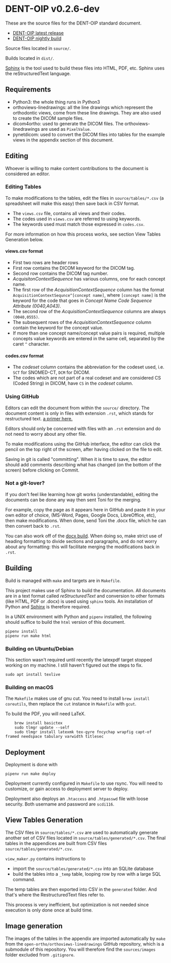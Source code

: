 # DENT-OIP v0.2.6-dev

These are the source files for the DENT-OIP standard document.

- [DENT-OIP latest release](http://open-ortho.org/dent-oip/release/index.html)
- [DENT-OIP nightly build](http://open-ortho.org/dent-oip/nightly/index.html)

Source files located in `source/`.

Builds located in `dist/`.

[Sphinx](https://www.sphinx-doc.org/) is the tool used to build these files into HTML, PDF, etc. Sphinx uses the reStructuredText language.


## Requirements

* Python3: the whole thing runs in Python3
* orthoviews-linedrawings: all the line drawings which represent the orthodontic views, come from these line drawings. They are also used to create the DICOM sample files.
* dicom4ortho: used to generate the DICOM files. The orthoviews-linedrawings are used as `PixelValue`.
* pynetdicom: used to convert the DICOM files into tables for the example views in the appendix section of this document.

## Editing

Whoever is willing to make content contributions to the document is considered
an editor.

### Editing Tables

To make modifications to the tables, edit the files in `source/tables/*.csv` (a spreadsheet will make this easy) then save back in CSV format.

- The `views.csv` file, contains all views and their codes.
- The codes used in `views.csv` are referred to using keywords.
- The keywords used must match those expressed in `codes.csv`.

For more information on how this process works, see section View Tables Generation below.

#### views.csv format

- First two rows are header rows
- First row contains the DICOM keyword for the DICOM tag.
- Second row contains the DICOM tag number.
- _AcquisitonContextSequence_ has various columns, one for each concept name.
- The first row of the _AcquisitionContextSequence_ column has the format `AcquisitionContextSequnce^[concept name]`, where `[concept name]` is the keyword for the code that goes in _Concept Name Code Sequence Attribute (0040,A043)_.
- The second row of the _AcquisitionContextSequence_ columns are always `(0040,0555)`.
- The subsequent rows of the _AcquisitionContextSequence_ column contain the keyword for the concept value.
- If more than one concept name/concept value pairs is required, multiple concepts value keywords are entered in the same cell, separated by the caret `^` character.

#### codes.csv format

- The _codeset_ column contains the abbreviation for the codeset used, i.e. `SCT` for SNOMED-CT, `DCM` for DICOM.
- The codes which are not part of a real codeset and are considered CS (Coded String) in DICOM, have `CS` in the _codeset_ column.

### Using GitHub

Editors can edit the document from within the `source/` directory. The document
content is only in files with extension `.rst`, which stands for restructured
text. [a primer
here.](https://www.sphinx-doc.org/en/master/usage/restructuredtext/basics.html)

Editors should only be concerned with files with an `.rst` extension and do not
need to worry about any other file.

To make modifications using the GitHub interface, the editor can click the
pencil on the top right of the screen, after having clicked on the file to edit.

Saving in git is called "committing". When it is time to save, the editor should
add comments describing what has changed (on the bottom of the screen) before
clicking on Commit.

### Not a git-lover?

If you don't feel like learning how git works (understandable), editing the
documents can be done any way then sent Toni for the merging. 

For example, copy the page as it appears here in GitHub and paste it in your own
editor of choice, (MS-Word, Pages, Google Docs, LibreOffice, etc), then make
modifications. When done, send Toni the .docx file, which he can then convert
back to `.rst`.

You can also work off of the [docx
build](http://brillig.org/~afm/DENT-OIP/docx/DENT-OIP.docx). When doing so, make
strict use of heading formatting to divide sections and paragraphs, and do not
worry about any formatting: this will facilitate merging the modifications back
in `.rst`.

## Building

Build is managed with `make` and targets are in `Makefile`.

This project makes use of Sphinx to build the documentation. All documents are
in a text format called _reStructuredText_ and conversion to other formats (like
HTML, PDF or .docx) is used using `sphinx` tools. An installation of Python and
[Sphinx](https://www.sphinx-doc.org/) is therefore required.

In a UNIX environment with Python and `pipenv` installed, the following should
suffice to build the `html` version of this document.

    pipenv install
    pipenv run make html

### Building on Ubuntu/Debian

This section wasn't required until recently the latexpdf target stopped working on my machine. I still haven't figured out the steps to fix.

    sudo apt install texlive



### Building on macOS

The `Makefile` makes use of gnu cut. You need to install `brew install coreutils`, then replace the `cut` instance in `Makefile` with `gcut`.

To build the PDF, you will need LaTeX. 

        brew install basictex
        sudo tlmgr update --self
        sudo tlmgr install latexmk tex-gyre fncychap wrapfig capt-of framed needspace tabulary varwidth titlesec

## Deployment

Deployment is done with

    pipenv run make deploy

Deployment currently configured in `Makefile` to use rsync. You will need to
customize, or gain access to deployment server to deploy.

Deployment also deploys an `.htaccess` and `.htpasswd` file with loose security.
Both username and password are `scdi116`.

## View Tables Generation

The CSV files in `source/tables/*.csv` are used to automatically generate another set of CSV files located in `source/tables/generated/*.csv`. The final tables in the appendices are built from CSV files `source/tables/generated/*.csv`. 

`view_maker.py` contains instructions to 

- import the `source/tables/generated/*.csv` into an SQLite database
- build the tables into a `_temp` table, looping row by row with a large SQL command.

The temp tables are then exported into CSV in the `generated` folder. And that's where the RestructuredText files refer to.

This process is very inefficient, but optimization is not needed since execution is only done once at build time.

## Image generation

The images of the tables in the appendix are imported automatically by `make` from the `open-ortho/orthoviews-linedrawings` GitHub repository, which is a submodule of this repository. You will therefore find  the `sources/images` folder excluded from `.gitignore`.